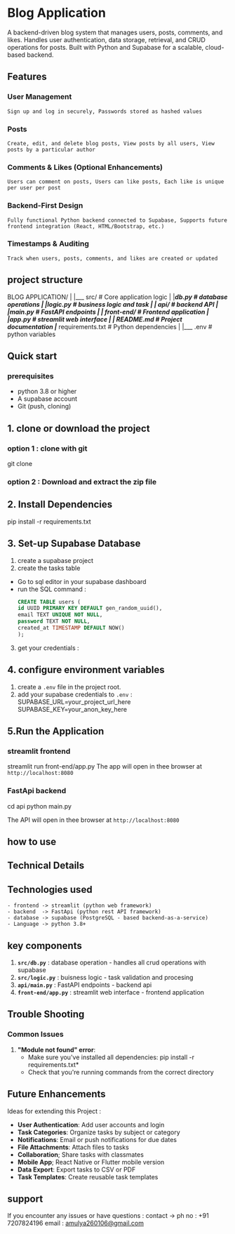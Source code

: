 # Blog Application

A backend-driven blog system that manages users, posts, comments, and likes. Handles user authentication, data storage, retrieval, and CRUD operations for posts. Built with Python and Supabase for a scalable, cloud-based backend.

## Features 

### User Management 
    Sign up and log in securely, Passwords stored as hashed values
### Posts
    Create, edit, and delete blog posts, View posts by all users, View posts by a particular author
### Comments & Likes (Optional Enhancements)
    Users can comment on posts, Users can like posts, Each like is unique per user per post
### Backend-First Design
    Fully functional Python backend connected to Supabase, Supports future frontend integration (React, HTML/Bootstrap, etc.)
### Timestamps & Auditing
    Track when users, posts, comments, and likes are created or updated

## project structure

BLOG APPLICATION/
|
|___ src/                   # Core application logic 
|   |___db.py               # database operations
|   |___logic.py            # business logic and task
|
|___ api/                   # backend API 
|   |___main.py             # FastAPI endpoints
|
|___ front-end/             # Frontend application
|   |___app.py              # streamlit web interface
|
|___ README.md              # Project documentation
|___ requirements.txt       # Python dependencies 
|
|___ .env                   # python variables


## Quick start

### prerequisites

- python 3.8 or higher
- A supabase account
- Git (push, cloning)

## 1. clone or download the project

### option 1 : clone with git 
git clone <repository-url>

### option 2 : Download and extract the zip file

## 2. Install Dependencies
pip install -r requirements.txt

## 3. Set-up Supabase Database
1. create a supabase project
2. create the tasks table
- Go to sql editor in your supabase dashboard
- run the SQL command :
    ```sql
    CREATE TABLE users (
    id UUID PRIMARY KEY DEFAULT gen_random_uuid(),
    email TEXT UNIQUE NOT NULL,
    password TEXT NOT NULL,
    created_at TIMESTAMP DEFAULT NOW()
    );
    ```
3. get your credentials :

## 4. configure environment variables 

1. create a `.env` file in the project root.
2. add your supabase credentials to `.env` :
    SUPABASE_URL=your_project_url_here
    SUPABASE_KEY=your_anon_key_here

## 5.Run the Application

### streamlit frontend
streamlit run front-end/app.py
The app will open in thee browser at `http://localhost:8080`

### FastApi backend
cd api
python main.py

The API will open in thee browser at `http://localhost:8080`

## how to use
## Technical Details

## Technologies used
    - frontend -> streamlit (python web framework)
    - backend  -> FastApi (python rest API framework)
    - database -> supabase (PostgreSQL - based backend-as-a-service)
    - Language -> python 3.8+

## key components

1. **`src/db.py`** : database operation - handles all crud operations with supabase
2. **`src/logic.py`** : buisness logic - task validation and procesing
3. **`api/main.py`** : FastAPI endpoints - backend api
4. **`front-end/app.py`** : streamlit web interface - frontend application

## Trouble Shooting

### Common Issues

1. **"Module not found" error**:
    - Make sure you've installed all dependencies: pip install -r requirements.txt*
    - Check that you're running commands from the correct directory

## Future Enhancements 

Ideas for extending this Project :

- **User Authentication**: Add user accounts and login
- **Task Categories**: Organize tasks by subject or category
- **Notifications**: Email or push notifications for due dates
- **File Attachments**: Attach files to tasks
- **Collaboration**; Share tasks with classmates
- **Mobile App**; React Native or Flutter mobile version
- **Data Export**: Export tasks to CSV or PDF
- **Task Templates**: Create reusable task templates

## support 
If you encounter any issues or have questions : 
contact ->
ph no : +91 7207824196
email : amulya260106@gmail.com
